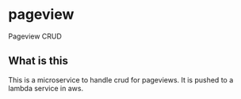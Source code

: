 # pageview
Pageview CRUD

## What is this
This is a microservice to handle crud for pageviews. It is pushed to a lambda service in aws.

